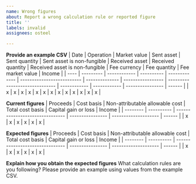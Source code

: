 ```yaml
---
name: Wrong figures
about: Report a wrong calculation rule or reported figure
title: ''
labels: invalid
assignees: osteel

---
```


**Provide an example CSV**
| Date | Operation | Market value | Sent asset | Sent quantity | Sent asset is non-fungible | Received asset | Received quantity | Received asset is non-fungible | Fee currency | Fee quantity | Fee market value | Income |
| ---- | --------- | ------------ | ---------- | ------------- | -------------------------- | -------------- | ----------------- | ------------------------------ | ------------ | ------------ | ---------------- | ------ |
| x | x | x | x | x | x | x | x | x | x | x | x | x |

**Current figures**
| Proceeds | Cost basis | Non-attributable allowable cost | Total cost basis | Capital gain or loss | Income |
| -------- | ---------- | ------------------------------- | ---------------- | -------------------- | ------ |
| x | x | x | x | x | x |

**Expected figures**
| Proceeds | Cost basis | Non-attributable allowable cost | Total cost basis | Capital gain or loss | Income |
| -------- | ---------- | ------------------------------- | ---------------- | -------------------- | ------ |
| x | x | x | x | x | x |

**Explain how you obtain the expected figures**
What calculation rules are you following? Please provide an example using values from the example CSV.
